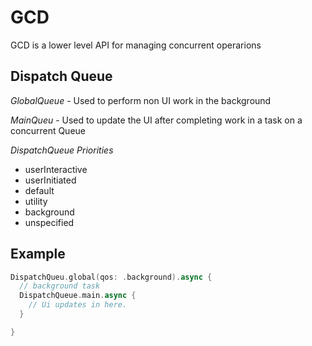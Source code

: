 # GCD

GCD is a lower level API for managing concurrent operarions

## Dispatch Queue

*GlobalQueue* - Used to perform non UI work in the background

*MainQueu* - Used to update the UI after completing work in a task on a concurrent Queue

*DispatchQueue Priorities*

- userInteractive
- userInitiated
- default
- utility
- background
- unspecified


## Example

``` swift
DispatchQueu.global(qos: .background).async {
  // background task
  DispatchQueue.main.async {
    // Ui updates in here.
  }

}


```
